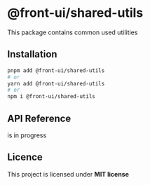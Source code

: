 # @front-ui/shared-utils

This package contains common used utilities

## Installation

```bash
pnpm add @front-ui/shared-utils
# or
yarn add @front-ui/shared-utils
# or
npm i @front-ui/shared-utils
```

## API Reference

is in progress

## Licence

This project is licensed under **MIT license**
